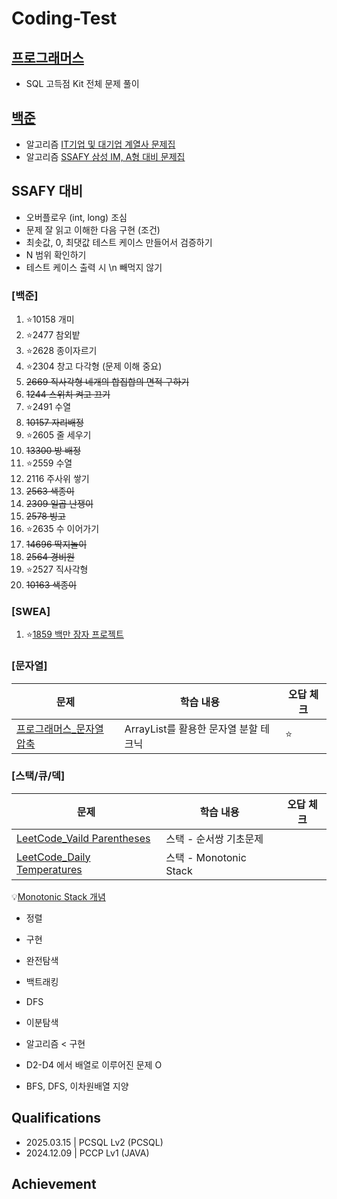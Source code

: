 # Coding-Test

## [프로그래머스](https://github.com/wogkr810/coding-test/tree/main/%ED%94%84%EB%A1%9C%EA%B7%B8%EB%9E%98%EB%A8%B8%EC%8A%A4)
- SQL 고득점 Kit 전체 문제 풀이

## [백준](https://www.acmicpc.net/)
- 알고리즘 [IT기업 및 대기업 계열사 문제집](https://www.acmicpc.net/workbook/view/8708)
- 알고리즘 [SSAFY 삼성 IM, A형 대비 문제집](https://www.acmicpc.net/group/workbook/22701/1)

## SSAFY 대비
- 오버플로우 (int, long) 조심
- 문제 잘 읽고 이해한 다음 구현 (조건)
- 최솟값, 0, 최댓값 테스트 케이스 만들어서 검증하기
- N 범위 확인하기
- 테스트 케이스 출력 시 \n 빼먹지 않기
### [백준]
1. ⭐10158 개미
2. ⭐2477 참외밭
3. ⭐2628 종이자르기
4. ⭐2304 창고 다각형 (문제 이해 중요)
5. ~~2669 직사각형 네개의 합집합의 면적 구하기~~
6. ~~1244 스위치 켜고 끄기~~
7. ⭐2491 수열
8. ~~10157 자리배정~~
9. ⭐2605 줄 세우기
10. ~~13300 방 배정~~
11. ⭐2559 수열
12. 2116 주사위 쌓기
13. ~~2563 색종이~~
14. ~~2309 일곱 난쟁이~~
15. ~~2578 빙고~~
16. ⭐2635 수 이어가기
17. ~~14696 딱지놀이~~
18. ~~2564 경비원~~
19. ⭐2527 직사각형
20. ~~10163 색종이~~

### [SWEA]
1. ⭐[1859 백만 장자 프로젝트](https://swexpertacademy.com/main/code/problem/problemDetail.do?contestProbId=AV5LrsUaDxcDFAXc)

### [문자열]
| 문제 | 학습 내용 | 오답 체크 |
|-------|-------|-------|
| [프로그래머스_문자열 압축](https://school.programmers.co.kr/learn/courses/30/lessons/60057?language=java?language=java) | ArrayList를 활용한 문자열 분할 테크닉 | ⭐ |

### [스택/큐/덱]
| 문제 | 학습 내용 | 오답 체크 |
|-------|-------|-------|
| [LeetCode_Vaild Parentheses](https://leetcode.com/problems/valid-parentheses/) | 스택 - 순서쌍 기초문제 | |
| [LeetCode_Daily Temperatures](https://leetcode.com/problems/daily-temperatures/) | 스택 - Monotonic Stack | |

💡[Monotonic Stack 개념](https://hyeonstone.tistory.com/entry/Stack-%EC%9D%91%EC%9A%A9-Monotonic-Stack)

- 정렬
- 구현
- 완전탐색
- 백트래킹
- DFS
- 이분탐색

- 알고리즘 < 구현
- D2-D4 에서 배열로 이루어진 문제 O
- BFS, DFS, 이차원배열 지양 

## Qualifications
- 2025.03.15 | PCSQL Lv2 (PCSQL)
- 2024.12.09 | PCCP Lv1 (JAVA)

## Achievement
